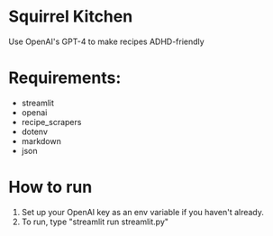 # Squirrel Kitchen
Use OpenAI's GPT-4 to make recipes ADHD-friendly

# Requirements:
- streamlit
- openai
- recipe_scrapers
- dotenv
- markdown
- json

# How to run
1. Set up your OpenAI key as an env variable if you haven't already.
2. To run, type "streamlit run streamlit.py"